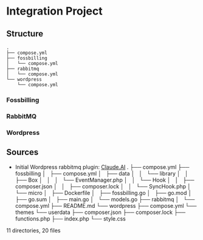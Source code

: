 # Integration Project

## Structure

```tree
.
├── compose.yml
├── fossbilling
│   └── compose.yml
├── rabbitmq
│   └── compose.yml
└── wordpress
    └── compose.yml
```

### Fossbilling

### RabbitMQ

### Wordpress

## Sources

- Initial Wordpress rabbitmq plugin: [Claude.AI](https://claude.ai)
.
├── compose.yml
├── fossbilling
│   ├── compose.yml
│   ├── data
│   │   └── library
│   │       ├── Box
│   │       │   └── EventManager.php
│   │       └── Hook
│   │           ├── composer.json
│   │           ├── composer.lock
│   │           └── SyncHook.php
│   └── micro
│       ├── Dockerfile
│       ├── fossbilling.go
│       ├── go.mod
│       ├── go.sum
│       ├── main.go
│       └── models.go
├── rabbitmq
│   └── compose.yml
├── README.md
└── wordpress
    ├── compose.yml
    └── themes
        └── userdata
            ├── composer.json
            ├── composer.lock
            ├── functions.php
            ├── index.php
            └── style.css

11 directories, 20 files
